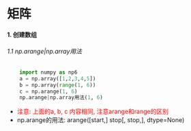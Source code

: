 # 矩阵

#### 1. 创建数组

###### 1.1 np.arange|np.array用法
```python
	import numpy as np6
	a = np.array([1,2,3,4,5])
	b = np.array(range(1, 6))
	c = np.arange(1, 6)
	np.arange|np.array用法(1, 6)
```

+ <font color=red >注意: 上面的a, b, c 内容相同, 注意arange和range的区别</font>
+ np.arange的用法: arange([start,] stop[, stop,], dtype=None)

